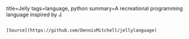 title=Jelly
tags=language, python
summary=A recreational programming language inspired by J.
~~~~~~

[Source](https://github.com/DennisMitchell/jellylanguage)
